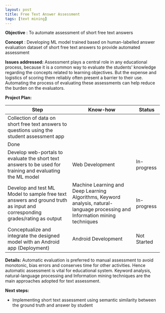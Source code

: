 ```yaml
---
layout: post
title: Free Text Answer Assessment
tags: [text mining]
---
```


**Objective** : To automate assessment of short free text answers

**Concept** : Developing ML model trained based on human-labelled answer evaluation dataset of short free text answers to provide automated assessment

**Issues addressed:** Assessment plays a central role in any educational process, because it is a common way to evaluate the students&#39; knowledge regarding the concepts related to learning objectives. But the expense and logistics of scoring them reliably often present a barrier to their use. Automating the process of evaluating these assessments can help reduce the burden on the evaluators.

**Project Plan:**

| Step | Know-how | Status |
| --- | --- | --- |
| Collection of data on short free text answers to questions using the student assessment app |
 | Done |
| Develop web-portals to evaluate the short text answers to be used for training and evaluating the ML model | Web Development | In-progress |
| Develop and test ML Model to sample free text answers and ground truth as input and corresponding grades/rating as output | Machine Learning and Deep Learning Algorithms, Keyword analysis, natural-language processing and Information mining techniques | In-progress |
| Conceptualize and integrate the designed model with an Android app (Deployment) | Android Development | Not Started |

**Details:**  Automatic evaluation is preferred to manual assessment to avoid monotonic, bias errors and conserves time for other activities. Hence automatic assessment is vital for educational system. Keyword analysis, natural-language processing and Information mining techniques are the main approaches adopted for text assessment.

**Next steps:**

- Implementing short text assessment using semantic similarity between the ground truth and answer by student
